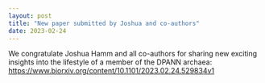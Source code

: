 ```yaml
---
layout: post
title: "New paper submitted by Joshua and co-authors"
date: 2023-02-24
---
```


We congratulate Joshua Hamm and all co-authors for sharing new exciting insights into the lifestyle of a member of the DPANN archaea:
<a href="https://www.biorxiv.org/content/10.1101/2023.02.24.529834v1">https://www.biorxiv.org/content/10.1101/2023.02.24.529834v1</a>


